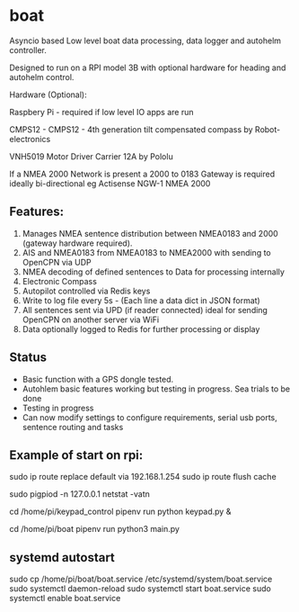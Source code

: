 # boat

Asyncio based Low level boat data processing, data logger and autohelm controller.

Designed to run on a RPI model 3B with optional hardware for heading and autohelm control.

Hardware (Optional):

Raspbery Pi - required if low level IO apps are run

CMPS12 - CMPS12 - 4th generation tilt compensated compass by Robot-electronics

VNH5019 Motor Driver Carrier 12A by Pololu

If a NMEA 2000 Network is present a 2000 to 0183 Gateway is required ideally bi-directional
eg Actisense NGW-1 NMEA 2000

## Features:

1) Manages NMEA sentence distribution between NMEA0183 and 2000 (gateway hardware required).
2) AIS and NMEA0183 from NMEA0183 to NMEA2000 with sending to OpenCPN via UDP
3) NMEA decoding of defined sentences to Data for processing internally
4) Electronic Compass
5) Autopilot controlled via Redis keys
6) Write to log file every 5s - (Each line a data dict in JSON format)
7) All sentences sent via UPD (if reader connected) ideal for sending OpenCPN on another server via WiFi
8) Data optionally logged to Redis for further processing or display


## Status
* Basic function with a GPS dongle tested.
* Autohlem basic features working but testing in progress.  Sea trials to be done
* Testing in progress
* Can now modify settings to configure requirements, serial usb ports, sentence routing and tasks


## Example of start on rpi:

sudo ip route replace default via 192.168.1.254
sudo ip route flush cache

sudo pigpiod -n 127.0.0.1
netstat -vatn

cd /home/pi/keypad_control
pipenv run python keypad.py &

cd /home/pi/boat
pipenv run python3 main.py

## systemd  autostart
sudo cp /home/pi/boat/boat.service /etc/systemd/system/boat.service
sudo systemctl daemon-reload
sudo systemctl start boat.service
sudo systemctl enable boat.service
